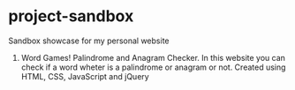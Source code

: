 # project-sandbox
Sandbox showcase for my personal website

1. Word Games! Palindrome and Anagram Checker. In this website you can check if a word wheter is a palindrome or anagram or not. Created using HTML, CSS, JavaScript and jQuery
